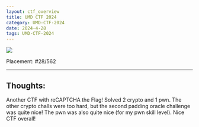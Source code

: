 ```yaml
---
layout: ctf_overview
title: UMD CTF 2024
category: UMD-CTF-2024
date: 2024-4-28
tags: UMD-CTF-2024
---
```


[<img src="https://i.imgur.com/uy5UiUd.png">](https://ctftime.org/event/2323)

Placement: #28/562

---

## Thoughts:
Another CTF with reCAPTCHA the Flag! Solved 2 crypto and 1 pwn. The other crypto challs were too hard, but the second padding oracle challenge was quite nice! The pwn was also quite nice (for my pwn skill level). Nice CTF overall!  